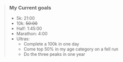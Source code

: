 > ### My Current goals
>
> - 5k: 21:00
> - 10k: ~~50:00~~
> - Half: 1:45:00
> - Marathon: 4:00
> - Ultras:
>   - Complete a 100k in one day
>   - Come top 50% in my age category on a fell run
>   - Do the three peaks in one year